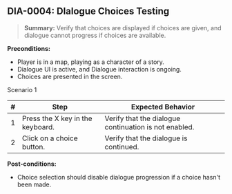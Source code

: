 ## **DIA-0004:** DIalogue Choices Testing  

> **Summary:** Verify that choices are displayed if choices are given, and dialogue cannot progress  if choices are available.  <br>

**Preconditions:** 

- Player is in a map, playing as a character of a story.
- Dialogue UI is active, and Dialogue interaction is ongoing.
- Choices are presented in the screen.

Scenario 1 

 | \# | Step | Expected Behavior | 
 |----|------|-------------------| 
 |  1 |   Press the X key in the keyboard.   | Verify that the dialogue continuation is not enabled.   | 
 |  2 |   Click on a choice button.   | Verify that the dialogue is continued.   | 

**Post-conditions:**  

 - Choice selection should disable dialogue progression if a choice hasn't been made.
